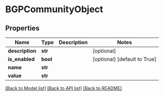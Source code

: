 # BGPCommunityObject

## Properties
Name | Type | Description | Notes
------------ | ------------- | ------------- | -------------
**description** | **str** |  | [optional] 
**is_enabled** | **bool** |  | [optional] [default to True]
**name** | **str** |  | 
**value** | **str** |  | 

[[Back to Model list]](../README.md#documentation-for-models) [[Back to API list]](../README.md#documentation-for-api-endpoints) [[Back to README]](../README.md)


